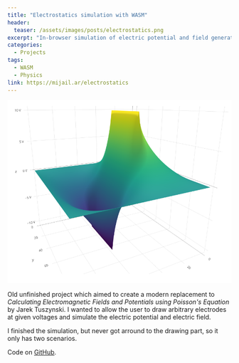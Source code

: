```yaml
---
title: "Electrostatics simulation with WASM"
header:
  teaser: /assets/images/posts/electrostatics.png
excerpt: "In-browser simulation of electric potential and field generated by 2D electrodes using Emscripten."
categories:
  - Projects
tags:
  - WASM
  - Physics
link: https://mijail.ar/electrostatics
---
```


[![Screenshot](/assets/images/posts/electrostatics.png)](https://mijail.ar/electrostatics)

Old unfinished project which aimed to create a modern replacement to *Calculating Electromagnetic Fields and 
Potentials using Poisson's Equation* by Jarek Tuszynski. I wanted to allow the user to draw arbitrary electrodes at given voltages and simulate the electric potential and electric field. 

I finished the simulation, but never got arround to the drawing part, so it only has two scenarios.

Code on [GitHub](https://github.com/tmijail/electrostatics).